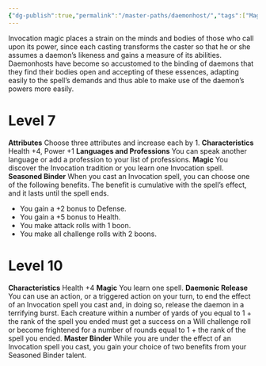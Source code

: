 ```yaml
---
{"dg-publish":true,"permalink":"/master-paths/daemonhost/","tags":["Magic"]}
---
```


Invocation magic places a strain on the minds and bodies of those who call upon its power, since each casting transforms the caster so that he or she assumes a daemon’s likeness and gains a measure of its abilities.
Daemonhosts have become so accustomed to the binding of daemons that they find their bodies open and accepting of these essences, adapting easily to the spell’s demands and thus able to make use of the daemon’s powers more easily.
# Level 7
**Attributes** Choose three attributes and increase each by 1.
**Characteristics** Health +4, Power +1
**Languages and Professions** You can speak another language or add a profession to your list of professions.
**Magic** You discover the Invocation tradition or you learn one Invocation spell.
**Seasoned Binder** When you cast an Invocation spell, you can choose one of the following benefits. The benefit is cumulative with the spell’s effect, and it lasts until the spell ends.
- You gain a +2 bonus to Defense.
- You gain a +5 bonus to Health.
- You make attack rolls with 1 boon.
- You make all challenge rolls with 2 boons.
# Level 10
**Characteristics** Health +4
**Magic** You learn one spell.
**Daemonic Release** You can use an action, or a triggered action on your turn, to end the effect of an Invocation spell you cast and, in doing so, release the daemon in a terrifying burst. Each creature within a number of yards of you equal to 1 + the rank of the spell you ended must get a success on a Will challenge roll or become frightened for a number of rounds equal to 1 + the rank of the spell you ended.
**Master Binder** While you are under the effect of an Invocation spell you cast, you gain your choice of two benefits from your Seasoned Binder talent.